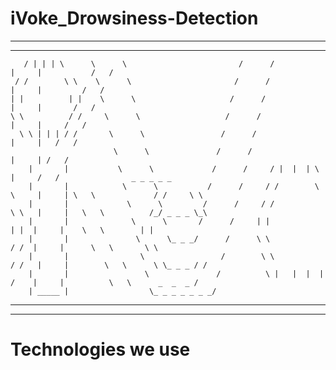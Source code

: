 # iVoke_Drowsiness-Detection

************************************************************************************************************************************************************

************************************************************************************************************************************************************

     
     
     
       
                        
       / | | | \      \      \                         /      /                 |     |           /   /
     / /        \ \    \      \                       /      /                  |     |         /   /
    | |          | |    \      \                     /      /                   |     |       /   /
    \ \          / /     \      \                   /      /                    |     |     /   /
      \ \ | | | / /       \      \                 /      /                     |     |   /   /
                           \      \               /      /                      |     | /   /
        |       |           \      \             /      /     / |  |  | \       |     /   /                _ _ _ _ _      
        |       |            \      \           /      /     / /        \ \     |     | \   \             / /     \ \
        |       |             \      \         /      /     / /           \ \   |     |   \   \          /_/ _ _ _ \_\
        |       |              \      \       /      /     | |             | |  |     |    \   \        | |
        |       |               \      \_ _ _/      /      \ \             / /  |     |      \   \       \ \
        |       |                \                 /        \ \           / /   |     |        \   \      \ \_ _ _ / /
        |       |                 \               /          \ |   |  |  | /    |     |          \   \      _  _  _ / 
        | _____ |                  \_ _ _ _ _ _ _/         
        


********************************************************************************************************************************************************************

*******************************************************************************************************************************************************************


# Technologies we use
